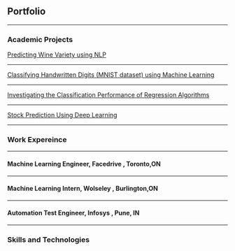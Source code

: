## Portfolio

---

### Academic Projects

[Predicting Wine Variety using NLP](https://github.com/MeghaKat/WineVarietyPredictionNLP.git)

---
[Classifying Handwritten Digits (MNIST dataset) using Machine Learning](https://github.com/MeghaKat/NeuralNets.git)


---
[Investigating the Classification Performance of Regression Algorithms](https://github.com/MeghaKat/Regressions.git)


---
[Stock Prediction Using Deep Learning](https://github.com/MeghaKat/DeepLearning.git)



---
### Work Expereince

---
#### Machine Learning Engineer, Facedrive , Toronto,ON

---
#### Machine Learning Intern, Wolseley , Burlington,ON

---
#### Automation Test Engineer, Infosys , Pune, IN


---
### Skills and Technologies




<!-- Remove above link if you don't want to attibute -->
